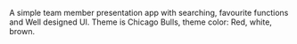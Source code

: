 A simple team member presentation app with searching, favourite functions and Well designed UI. Theme is Chicago Bulls, theme color: Red, white, brown.
